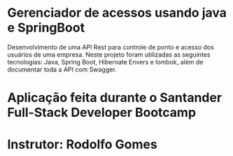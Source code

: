 # Gerenciador de acessos usando java e SpringBoot

 Desenvolvimento de uma API Rest para controle de ponto e acesso dos usuários de uma empresa. Neste projeto foram utilizadas as seguintes tecnologias: Java, Spring Boot, Hibernate Envers e lombok, além de documentar toda a API com Swagger.
 
# Aplicação feita durante o Santander Full-Stack Developer Bootcamp 
# Instrutor: Rodolfo Gomes
